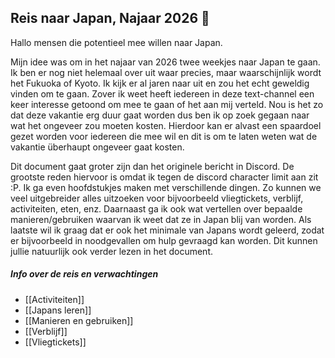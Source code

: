 ## Reis naar Japan, Najaar 2026 🏯

Hallo mensen die potentieel mee willen naar Japan.

Mijn idee was om in het najaar van 2026 twee weekjes naar Japan te gaan. Ik ben er nog niet helemaal over uit waar precies, maar waarschijnlijk wordt het Fukuoka of Kyoto. Ik kijk er al jaren naar uit en zou het echt geweldig vinden om te gaan. Zover ik weet heeft iedereen in deze text-channel een keer interesse getoond om mee te gaan of het aan mij verteld. Nou is het zo dat deze vakantie erg duur gaat worden dus ben ik op zoek gegaan naar wat het ongeveer zou moeten kosten. Hierdoor kan er alvast een spaardoel gezet worden voor iedereen die mee wil en dit is om te laten weten wat de vakantie überhaupt ongeveer gaat kosten.

Dit document gaat groter zijn dan het originele bericht in Discord. De grootste reden hiervoor is omdat ik tegen de discord character limit aan zit :P. Ik ga even hoofdstukjes maken met verschillende dingen. Zo kunnen we veel uitgebreider alles uitzoeken voor bijvoorbeeld vliegtickets, verblijf, activiteiten, eten, enz. Daarnaast ga ik ook wat vertellen over bepaalde manieren/gebruiken waarvan ik weet dat ze in Japan blij van worden. Als laatste wil ik graag dat er ook het minimale van Japans wordt geleerd, zodat er bijvoorbeeld in noodgevallen om hulp gevraagd kan worden. Dit kunnen jullie natuurlijk ook verder lezen in het document.

##### Info over de reis en verwachtingen
- [[Activiteiten]]
- [[Japans leren]]
- [[Manieren en gebruiken]]
- [[Verblijf]]
- [[Vliegtickets]]